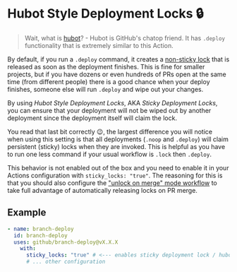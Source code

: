 # Hubot Style Deployment Locks 🔒

> Wait, what is [hubot](https://hubot.github.com/)? - Hubot is GitHub's chatop friend. It has `.deploy` functionality that is extremely similar to this Action.

By default, if you run a `.deploy` command, it creates a [non-sticky lock](./locks.md#deployment-locks) that is released as soon as the deployment finishes. This is fine for smaller projects, but if you have dozens or even hundreds of PRs open at the same time (from different people) there is a good chance when your deploy finishes, someone else will run `.deploy` and wipe out your changes.

By using _Hubot Style Deployment Locks_, AKA _Sticky Deployment Locks_, you can ensure that your deployment will not be wiped out by another deployment since the deployment itself will claim the lock.

You read that last bit correctly 😉, the largest difference you will notice when using this setting is that all deployments (`.noop` and `.deploy`) will claim persistent (sticky) locks when they are invoked. This is helpful as you have to run one less command if your usual workflow is `.lock` then `.deploy`.

This behavior is not enabled out of the box and you need to enable it in your Actions configuration with `sticky_locks: "true"`. The reasoning for this is that you should also configure the ["unlock on merge" mode workflow](./unlock-on-merge.md) to take full advantage of automatically releasing locks on PR merge.

## Example

```yaml
- name: branch-deploy
  id: branch-deploy
  uses: github/branch-deploy@vX.X.X
    with:
      sticky_locks: "true" # <--- enables sticky deployment lock / hubot style deployment locks
      # ... other configuration
```
